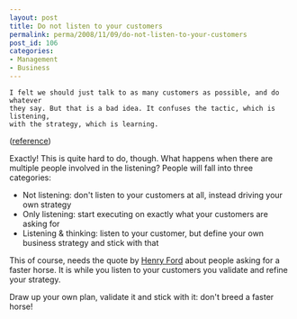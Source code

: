```yaml
---
layout: post
title: Do not listen to your customers
permalink: perma/2008/11/09/do-not-listen-to-your-customers
post_id: 106
categories: 
- Management
- Business
---
```




    I felt we should just talk to as many customers as possible, and do whatever
    they say. But that is a bad idea. It confuses the tactic, which is listening,
    with the strategy, which is learning. 

(<a href="http://startuplessonslearned.blogspot.com/2008/10/when-not-to-listen-to-your-users-when.html">reference</a>)

Exactly! This is quite hard to do, though. What happens when there are multiple
people involved in the listening? People will fall into three categories:

* Not listening: don't listen to your customers at all, instead driving your own strategy
* Only listening: start executing on exactly what your customers are asking for
* Listening & thinking: listen to your customer, but define your own business strategy and stick with that

This of course, needs the quote by <a
href="http://en.wikipedia.org/wiki/Henry_ford">Henry Ford</a> about people
asking for a faster horse. It is while you listen to your customers you
validate and refine your strategy. 

Draw up your own plan, validate it and stick with it: don't breed a faster
horse!



